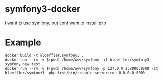# symfony3-docker

i want to use symfony, but dont want to install php


Example
=======


```
docker build -t hloeffler/symfony3 .
docker run --rm -v $(pwd):/home/www/symfony -it hloeffler/symfony3  symfony new test
docker run --rm -v $(pwd):/home/www/symfony -p 127.0.0.1:8000:8000 -it hloeffler/symfony3  php test/bin/console server:run 0.0.0.0:8000

```

